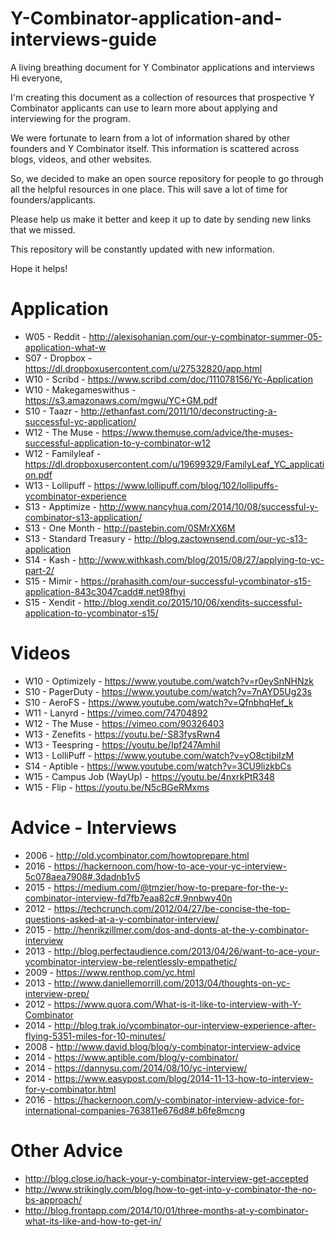 # Y-Combinator-application-and-interviews-guide
A living breathing document for Y Combinator applications and interviews
Hi everyone,

I'm creating this document as a collection of resources that prospective Y Combinator applicants can use to learn more about applying and interviewing for the program.

We were fortunate to learn from a lot of information shared by other founders and Y Combinator itself. This information is scattered across blogs, videos, and other websites.

So, we decided to make an open source repository for people to go through all the helpful resources in one place. This will save a lot of time for founders/applicants.

Please help us make it better and keep it up to date by sending new links that we missed.


This repository will be constantly updated with new information.

Hope it helps!

# Application
* W05 - Reddit - http://alexisohanian.com/our-y-combinator-summer-05-application-what-w
* S07 - Dropbox - https://dl.dropboxusercontent.com/u/27532820/app.html
* W10 - Scribd - https://www.scribd.com/doc/111078156/Yc-Application
* W10 - Makegameswithus - https://s3.amazonaws.com/mgwu/YC+GM.pdf
* S10 - Taazr - http://ethanfast.com/2011/10/deconstructing-a-successful-yc-application/
* W12 - The Muse - https://www.themuse.com/advice/the-muses-successful-application-to-y-combinator-w12
* W12 - Familyleaf - https://dl.dropboxusercontent.com/u/19699329/FamilyLeaf_YC_application.pdf
* W13 - Lollipuff - https://www.lollipuff.com/blog/102/lollipuffs-ycombinator-experience
* S13 - Apptimize - http://www.nancyhua.com/2014/10/08/successful-y-combinator-s13-application/
* S13 - One Month - http://pastebin.com/0SMrXX6M
* S13 - Standard Treasury - http://blog.zactownsend.com/our-yc-s13-application
* S14 - Kash - http://www.withkash.com/blog/2015/08/27/applying-to-yc-part-2/
* S15 - Mimir - https://prahasith.com/our-successful-ycombinator-s15-application-843c3047cadd#.net98fhyi
* S15 - Xendit - http://blog.xendit.co/2015/10/06/xendits-successful-application-to-ycombinator-s15/

# Videos
* W10 - Optimizely - https://www.youtube.com/watch?v=r0eySnNHNzk
* S10 - PagerDuty - https://www.youtube.com/watch?v=7nAYD5Ug23s
* S10 - AeroFS - https://www.youtube.com/watch?v=QfnbhqHef_k
* W11 - Lanyrd - https://vimeo.com/74704892
* W12 - The Muse - https://vimeo.com/90326403
* W13 - Zenefits - https://youtu.be/-S83fysRwn4
* W13 - Teespring - https://youtu.be/Ipf247AmhiI
* W13 - LolliPuff - https://www.youtube.com/watch?v=yO8ctjbiIzM
* S14 - Aptible - https://www.youtube.com/watch?v=3CU9lizkbCs
* W15 - Campus Job (WayUp) - https://youtu.be/4nxrkPtR348
* W15 - Flip - https://youtu.be/N5cBGeRMxms

# Advice - Interviews
* 2006 - http://old.ycombinator.com/howtoprepare.html
* 2016 - https://hackernoon.com/how-to-ace-your-yc-interview-5c078aea7908#.3dadnb1v5
* 2015 - https://medium.com/@tmzier/how-to-prepare-for-the-y-combinator-interview-fd7fb7eaa82c#.9nnbwy40n 
* 2012 - https://techcrunch.com/2012/04/27/be-concise-the-top-questions-asked-at-a-y-combinator-interview/
* 2015 - http://henrikzillmer.com/dos-and-donts-at-the-y-combinator-interview
* 2013 - http://blog.perfectaudience.com/2013/04/26/want-to-ace-your-ycombinator-interview-be-relentlessly-empathetic/
* 2009 - https://www.renthop.com/yc.html
* 2013 - http://www.daniellemorrill.com/2013/04/thoughts-on-yc-interview-prep/
* 2012 - https://www.quora.com/What-is-it-like-to-interview-with-Y-Combinator
* 2014 - http://blog.trak.io/ycombinator-our-interview-experience-after-flying-5351-miles-for-10-minutes/
* 2008 - http://www.david.blog/blog/y-combinator-interview-advice
* 2014 - https://www.aptible.com/blog/y-combinator/
* 2014 - https://dannysu.com/2014/08/10/yc-interview/
* 2014 - https://www.easypost.com/blog/2014-11-13-how-to-interview-for-y-combinator.html
* 2016 - https://hackernoon.com/y-combinator-interview-advice-for-international-companies-763811e676d8#.b6fe8mcng


# Other Advice
* http://blog.close.io/hack-your-y-combinator-interview-get-accepted
* http://www.strikingly.com/blog/how-to-get-into-y-combinator-the-no-bs-approach/
* http://blog.frontapp.com/2014/10/01/three-months-at-y-combinator-what-its-like-and-how-to-get-in/
